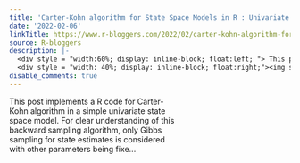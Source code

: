 ```yaml
---
title: 'Carter-Kohn algorithm for State Space Models in R : Univariate Case'
date: '2022-02-06'
linkTitle: https://www.r-bloggers.com/2022/02/carter-kohn-algorithm-for-state-space-models-in-r-univariate-case/
source: R-bloggers
description: |-
  <div style = "width:60%; display: inline-block; float:left; "> This post implements a R code for Carter-Kohn algorithm in a simple univariate state space model. For clear understanding of this backward sampling algorithm, only Gibbs sampling for state estimates is considered with other parameters being fixe...</div>
  <div style = "width: 40%; display: inline-block; float:right;"><img src=' https://blogger.googleusercontent.com/img/a/AVvXsEjWeRXojCopmIqvAtt1XjMG-Mz_awr_H2sFvF4DiIuVqINdzQnWFbN35Jlx4yy2wugTXDPEU2UCYltEExbrM4tUh2Erq_nu9cvuLQIsJfy71cX_pyhI10V4Q-S31e_Dm86m6lJnPuweU5mOlzjtyNXiChtaTzVKp ...
disable_comments: true
---
```

<div style = "width:60%; display: inline-block; float:left; "> This post implements a R code for Carter-Kohn algorithm in a simple univariate state space model. For clear understanding of this backward sampling algorithm, only Gibbs sampling for state estimates is considered with other parameters being fixe...</div>
<div style = "width: 40%; display: inline-block; float:right;"><img src=' https://blogger.googleusercontent.com/img/a/AVvXsEjWeRXojCopmIqvAtt1XjMG-Mz_awr_H2sFvF4DiIuVqINdzQnWFbN35Jlx4yy2wugTXDPEU2UCYltEExbrM4tUh2Erq_nu9cvuLQIsJfy71cX_pyhI10V4Q-S31e_Dm86m6lJnPuweU5mOlzjtyNXiChtaTzVKp ...